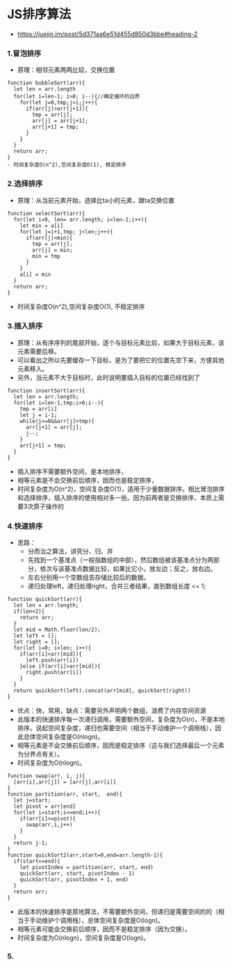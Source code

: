 # JS排序算法
- https://juejin.im/post/5d371aa6e51d455d850d3bbe#heading-2
### 1.冒泡排序
- 原理：相邻元素两两比较，交换位置
```
function bubbleSort(arr){
  let len = arr.length
  for(let i=len-1; i>0; i--){//确定循环的边界
    for(let j=0,tmp;j<i;j++){
      if(arr[j]>arr[j+1]){
        tmp = arr[j];
        arr[j] = arr[j+1];
        arr[j+1] = tmp;
      }
    }
  }
  return arr;
}
- 时间复杂度O(n^2),空间复杂度O(1), 稳定排序
```
### 2.选择排序
- 原理：从当前元素开始，选择比ta小的元素，跟ta交换位置
```
function selectSort(arr){
  for(let i=0, len= arr.length; i<len-1;i++){
    let min = a[i]
    for(let j=i+1,tmp; j<len;j++){
      if(arr[j]<min){
        tmp = arr[j];
        arr[j] = min;
        min = tmp
      }
    }
    a[i] = min
  }
  return arr;
}
```
- 时间复杂度O(n^2),空间复杂度O(1), 不稳定排序
### 3.插入排序
- 原理：从有序序列的尾部开始，逐个与目标元素比较，如果大于目标元素，该元素需要后移。
- 可以看出之所以先要缓存一下目标，是为了要把它的位置先空下来，方便其他元素移入。 
- 另外，当元素不大于目标时，此时说明要插入目标的位置已经找到了
```
function insertSort(arr){
  let len = arr.length;
  for(let i=len-1,tmp;i>0;i--){
    tmp = arr[i]
    let j = i-1;
    while(j>=0&&arr[j]>tmp){
      arr[j+1] = arr[j];
      j--;
    }
    arr[j+1] = tmp;
  }
}
```
- 插入排序不需要额外空间，是本地排序，
- 相等元素是不会交换前后顺序，因而也是稳定排序，
- 时间复杂度为O(n^2)，空间复杂度O(1)，适用于少量数据排序。相比冒泡排序和选择排序，插入排序的使用相对多一些。因为前两者是交换排序，本质上需要3次原子操作的
### 4.快速排序
- 思路：
  - 分而治之算法，讲究分、归、并
  - 先找到一个基准点（一般指数组的中部），然后数组被该基准点分为两部分，依次与该基准点数据比较，如果比它小，放左边；反之，放右边。
  - 左右分别用一个空数组去存储比较后的数据。
  - 递归处理left，递归处理right，合并三者结果，直到数组长度 <= 1;
```
function quickSort(arr){
  let len = arr.length;
  if(len<2){
    return arr;
  }
  let mid = Math.floor(len/2);
  let left = [];
  let right = [];
  for(let i=0; i<len; i++){
    if(arr[i]<arr[mid]){
      left.push(arr[i])
    }else if(arr[i]>arr[mid]){
      right.push(arr[i])
    }
  }
  return quickSort(left).concat(arr[mid], quickSort(right))
}
```
- 优点：快，常用，缺点：需要另外声明两个数组，浪费了内存空间资源
- 此版本的快速排序每一次递归调用，需要额外空间，复杂度为O(n)，不是本地排序。说起空间复杂度，递归也需要空间（相当于手动维护一个调用栈），因此总体空间复杂度是O(nlogn)。
- 相等元素是不会交换前后顺序，因而是稳定排序（这与我们选择最后一个元素为分界点有关）。
- 时间复杂度为O(nlogn)。
```
function swap(arr, i, j){
  [arr[i],arr[j]] = [arr[j],arr[i]]
}
function partition(arr, start,  end){
  let j=start;
  let pivot = arr[end]
  for(let i=start;i<=end;i++){
    if(arr[i]<=pivot){
      swap(arr,i,j++)
    }
  }
  return j-1;
}
function quickSort2(arr,start=0,end=arr.length-1){
  if(start<=end){
    let pivotIndex = partition(arr, start, end)
    quickSort(arr, start, pivotIndex - 1)
    quickSort(arr, pivotIndex + 1, end)
  }
  return arr;
}
```
- 此版本的快速排序是原地算法，不需要额外空间，但递归是需要空间的的（相当于手动维护个调用栈），总体空间复杂度是O(logn)。
- 相等元素可能会交换前后顺序，因而不是稳定排序（因为交换）。
- 时间复杂度为O(nlogn)，空间复杂度是O(logn)。
### 5.
